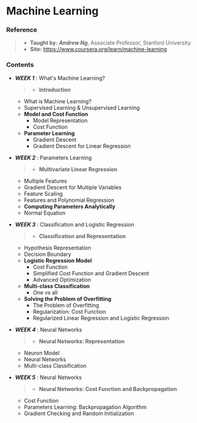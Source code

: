 # Machine Learning

### Reference
> * **Taught by:** _**Andrew Ng**_, Associate Professor, Stanford University
> * **Site:** https://www.coursera.org/learn/machine-learning

### Contents
* _**WEEK 1**_ : What's Machine Learning?
  > * **Introduction**
    * What is Machine Learning?
    * Supervised Learning & Unsupervised Learning
  * **Model and Cost Function**
    * Model Representation
    * Cost Function
  * **Parameter Learning**
    * Gradient Descent
    * Gradient Descent for Linear Regression

* _**WEEK 2**_ : Parameters Learning
  > * **Multivariate Linear Regression**
    * Multiple Features
    * Gradient Descent for Multiple Variables
    * Feature Scaling
    * Features and Polynomial Regression
  * **Computing Parameters Analytically**
   * Normal Equation

* _**WEEK 3**_ : Classification and Logistic Regression
  > * **Classification and Representation**
    * Hypothesis Representation
    * Decision Boundary
  * **Logistic Regression Model**
    * Cost Function
    * Simplified Cost Function and Gradient Descent
    * Advanced Optimization
  * **Multi-class Classification**
    * One vs all
  * **Solving the Problem of Overfitting**
    * The Problem of Overfitting
    * Regularization: Cost Function
    * Regularized Linear Regression and Logistic Regression

* _**WEEK 4**_ : Neural Networks
  > * **Neural Networks: Representation**
    * Neuron Model
    * Neural Networks
    * Multi-class Classification

* _**WEEK 5**_ : Neural Networks
  > * **Neural Networks: Cost Function and Backpropagation**
    * Cost Function
    * Parameters Learning: Backpropagation Algorithm
    * Gradient Checking and Random Initialization
